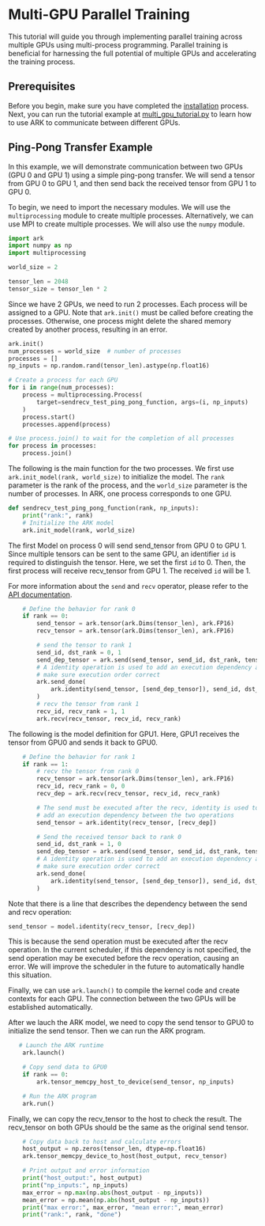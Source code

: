 # Multi-GPU Parallel Training

This tutorial will guide you through implementing parallel training across multiple GPUs using multi-process programming. Parallel training is beneficial for harnessing the full potential of multiple GPUs and accelerating the training process.

## Prerequisites

Before you begin, make sure you have completed the [installation](./install.md) process. Next, you can run the tutorial example at [multi_gpu_tutorial.py](../examples/tutorial/multi_gpu_tutorial.py) to learn how to use ARK to communicate between different GPUs.

## Ping-Pong Transfer Example

In this example, we will demonstrate communication between two GPUs (GPU 0 and GPU 1) using a simple ping-pong transfer. We will send a tensor from GPU 0 to GPU 1, and then send back the received tensor from GPU 1 to GPU 0.

To begin, we need to import the necessary modules. We will use the `multiprocessing` module to create multiple processes. Alternatively, we can use MPI to create multiple processes. We will also use the `numpy` module.

```python
import ark
import numpy as np
import multiprocessing

world_size = 2

tensor_len = 2048
tensor_size = tensor_len * 2
```

Since we have 2 GPUs, we need to run 2 processes. Each process will be assigned to a GPU. Note that `ark.init()` must be called before creating the processes. Otherwise, one process might delete the shared memory created by another process, resulting in an error.

```python
ark.init()
num_processes = world_size  # number of processes
processes = []
np_inputs = np.random.rand(tensor_len).astype(np.float16)

# Create a process for each GPU  
for i in range(num_processes):
    process = multiprocessing.Process(
        target=sendrecv_test_ping_pong_function, args=(i, np_inputs)
    )
    process.start()
    processes.append(process)

# Use process.join() to wait for the completion of all processes
for process in processes:
    process.join()
```

The following is the main function for the two processes. We first use `ark.init_model(rank, world_size)` to initialize the model. The `rank` parameter is the rank of the process, and the `world_size` parameter is the number of processes. In ARK, one process corresponds to one GPU. 



```python
def sendrecv_test_ping_pong_function(rank, np_inputs):
    print("rank:", rank)
    # Initialize the ARK model
    ark.init_model(rank, world_size)
```


The first Model on process 0 will send send_tensor from GPU 0 to GPU 1. Since multiple tensors can be sent to the same GPU, an identifier `id` is required to distinguish the tensor. Here, we set the first `id` to 0. Then, the first process will receive recv_tensor from GPU 1. The received `id` will be 1.

For more information about the `send` and `recv` operator, please refer to the [API documentation](../docs/api.md).

```python
    # Define the behavior for rank 0
    if rank == 0:
        send_tensor = ark.tensor(ark.Dims(tensor_len), ark.FP16)
        recv_tensor = ark.tensor(ark.Dims(tensor_len), ark.FP16)

        # send the tensor to rank 1
        send_id, dst_rank = 0, 1
        send_dep_tensor = ark.send(send_tensor, send_id, dst_rank, tensor_size)
        # A identity operation is used to add an execution dependency and
        # make sure execution order correct
        ark.send_done(
            ark.identity(send_tensor, [send_dep_tensor]), send_id, dst_rank
        )
        # recv the tensor from rank 1
        recv_id, recv_rank = 1, 1
        ark.recv(recv_tensor, recv_id, recv_rank)
```

The following is the model definition for GPU1. Here, GPU1 receives the tensor from GPU0 and sends it back to GPU0.

```python
    # Define the behavior for rank 1
    if rank == 1:
        # recv the tensor from rank 0
        recv_tensor = ark.tensor(ark.Dims(tensor_len), ark.FP16)
        recv_id, recv_rank = 0, 0
        recv_dep = ark.recv(recv_tensor, recv_id, recv_rank)

        # The send must be executed after the recv, identity is used to
        # add an execution dependency between the two operations
        send_tensor = ark.identity(recv_tensor, [recv_dep])

        # Send the received tensor back to rank 0
        send_id, dst_rank = 1, 0
        send_dep_tensor = ark.send(send_tensor, send_id, dst_rank, tensor_size)
        # A identity operation is used to add an execution dependency and
        # make sure execution order correct
        ark.send_done(
            ark.identity(send_tensor, [send_dep_tensor]), send_id, dst_rank
        )
```

Note that there is a line that describes the dependency between the send and recv operation:

```python
send_tensor = model.identity(recv_tensor, [recv_dep])
```

This is because the send operation must be executed after the recv operation. In the current scheduler, if this dependency is not specified, the send operation may be executed before the recv operation, causing an error. We will improve the scheduler in the future to automatically handle this situation.
    
Finally, we can use `ark.launch()` to compile the kernel code and create contexts for each GPU. The connection between the two GPUs will be established automatically.

After we lauch the ARK model, we need to copy the send tensor to GPU0 to initialize the send tensor. Then we can run the ARK program.

```python
   # Launch the ARK runtime
    ark.launch()

    # Copy send data to GPU0
    if rank == 0:
        ark.tensor_memcpy_host_to_device(send_tensor, np_inputs)

    # Run the ARK program
    ark.run()
```

Finally, we can copy the recv_tensor to the host to check the result. The recv_tensor on both GPUs should be the same as the original send tensor.

```python
    # Copy data back to host and calculate errors
    host_output = np.zeros(tensor_len, dtype=np.float16)
    ark.tensor_memcpy_device_to_host(host_output, recv_tensor)

    # Print output and error information
    print("host_output:", host_output)
    print("np_inputs:", np_inputs)
    max_error = np.max(np.abs(host_output - np_inputs))
    mean_error = np.mean(np.abs(host_output - np_inputs))
    print("max error:", max_error, "mean error:", mean_error)
    print("rank:", rank, "done")
```